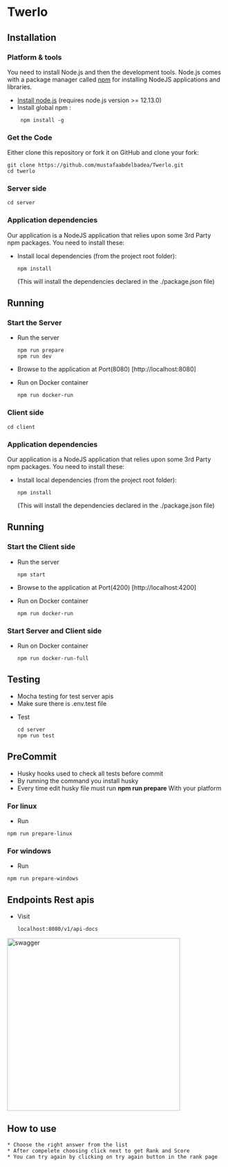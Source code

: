 # Twerlo

## Installation

### Platform & tools

You need to install Node.js and then the development tools. Node.js comes with a package manager called [npm](http://npmjs.org) for installing NodeJS applications and libraries.
* [Install node.js](http://nodejs.org/download/) (requires node.js version >= 12.13.0)
* Install global npm : 
   ```
    npm install -g 
    ```
### Get the Code

Either clone this repository or fork it on GitHub and clone your fork:

```
git clone https://github.com/mustafaabdelbadea/Twerlo.git
cd twerlo
```

### Server side

```
cd server
```

### Application dependencies

Our application is a NodeJS application that relies upon some 3rd Party npm packages.  You need to install these:

* Install local dependencies (from the project root folder):

    ```
    npm install
    ```

  (This will install the dependencies declared in the ./package.json file)

## Running
### Start the Server
* Run the server

    ```
    npm run prepare
    npm run dev
    ```
* Browse to the application at Port(8080) [http://localhost:8080]

* Run on Docker container 
    ```
    npm run docker-run
    ```

### Client side

```
cd client
```

### Application dependencies

Our application is a NodeJS application that relies upon some 3rd Party npm packages.  You need to install these:

* Install local dependencies (from the project root folder):

    ```
    npm install
    ```

  (This will install the dependencies declared in the ./package.json file)

## Running
### Start the Client side

* Run the server

    ```
    npm start
    ```
* Browse to the application at Port(4200) [http://localhost:4200]

* Run on Docker container 
    ```
    npm run docker-run
    ```

    
### Start Server and Client side

* Run on Docker container 
    ```
    npm run docker-run-full
    ```

## Testing

 - Mocha testing for test server apis
 - Make sure there is .env.test file

 * Test 
    ```
    cd server
    npm run test
    ```

## PreCommit 
- Husky hooks used to check all tests before commit 
- By running the command you install husky 
- Every time edit husky file must run **npm run prepare** With your platform
### For linux
 * Run 
 ```
 npm run prepare-linux
 ```

### For windows
 * Run 
 ```
 npm run prepare-windows
 ``` 

## Endpoints Rest apis

* Visit
     ```
    localhost:8080/v1/api-docs
     ```
<img src="assets/images/swagger.png" alt="swagger" width="400"/>


## How to use

    * Choose the right answer from the list
    * After compelete choosing click next to get Rank and Score
    * You can try again by clicking on try again button in the rank page
